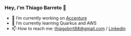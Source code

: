 ### Hey, i'm Thiago Barreto 👋

- 🔭 I’m currently working on [Accenture](https://www.accenture.com/br-pt)
- 🌱 I’m currently learning Quarkus and AWS
- 📫 How to reach me: thiagobrrt88@gmail.com / [Linkedin](https://www.linkedin.com/in/thiago-barreto-920820a6/)
